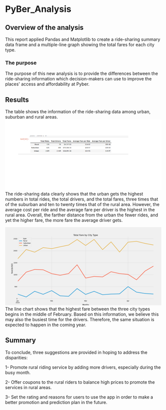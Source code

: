 # PyBer_Analysis

## Overview of the analysis
  This report applied Pandas and Matplotlib to create a ride-sharing summary data frame and a multiple-line graph showing the total fares for each city type. 

### The purpose 
  
  The purpose of this new analysis is to provide the differences between the ride-sharing information which decision-makers can use to improve the places' access and affordability   at Pyber.

## Results

  The table shows the information of the ride-sharing data among urban, suburban and rural areas.
 ![table](https://github.com/summerginger/PyBer_Analysis/blob/main/analysis/table.png)
  The ride-sharing data clearly shows that the urban gets the highest numbers in total rides, the total drivers, and the total fares, three times that of the suburban and ten to     twenty times that of the rural area. However, the average cost per ride and the average fare per driver is the highest in the rural area.
  Overall, the farther distance from the urban the fewer rides, and yet the higher fare, the more fare the average driver gets.

![Pyber fare summary](https://github.com/summerginger/PyBer_Analysis/blob/main/analysis/PyBer_fare_summary.png)  
  The line chart shows that the highest fare between the three city types begins in the middle of February. 
  Based on this information, we believe this may also the busiest time for the drivers. Therefore, the same situation is expected to happen in the coming year.

## Summary

  To conclude, three suggestions are provided in hoping to address the disparities:

  1-	 Promote rural riding service by adding more drivers, especially during the busy month.

  2-	Offer coupons to the rural riders to balance high prices to promote the services in rural areas.

  3-	Set the rating and reasons for users to use the app in order to make a better promotion and prediction plan in the future.
